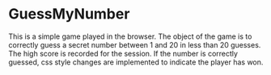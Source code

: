 # GuessMyNumber

This is a simple game played in the browser. The object of the game is to correctly guess a secret number between 1 and 20 in less than 20 guesses. The high score is recorded for the session. If the number is correctly guessed, css style changes are implemented to indicate the player has won. 
